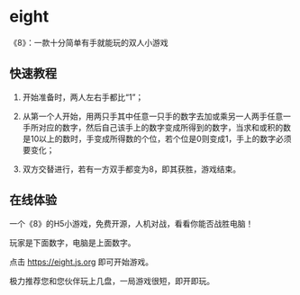 # eight
《8》：一款十分简单有手就能玩的双人小游戏
## 快速教程
1. 开始准备时，两人左右手都比“1”；

2. 从第一个人开始，用两只手其中任意一只手的数字去加或乘另一人两手任意一手所对应的数字，然后自己该手上的数字变成所得到的数字，当求和或积的数是10以上的数时，手变成所得数的个位，若个位是0则变成1，手上的数字必须要变化；

3. 双方交替进行，若有一方双手都变为8，即其获胜，游戏结束。

## 在线体验
一个《8》的H5小游戏，免费开源，人机对战，看看你能否战胜电脑！

玩家是下面数字，电脑是上面数字。

点击 https://eight.js.org 即可开始游戏。

极力推荐您和您伙伴玩上几盘，一局游戏很短，即开即玩。
